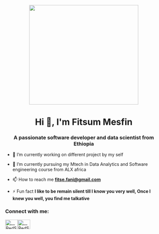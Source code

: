 
<p  align="center"><img src="https://6448316.fs1.hubspotusercontent-na1.net/hubfs/6448316/what-computer-programming-jobs-offer-remote-work-jpg.jpeg" width="350" height="320" /></p>
<h1 align="center">Hi 👋, I'm Fitsum Mesfin</h1>


<h3 align="center">A passionate software developer and data scientist from Ethiopia</h3>


- 🔭 I’m currently working on different project by my self

- 🌱 I’m currently pursuing my Mtech in Data Analytics and Software engineering course from ALX africa

- 📫 How to reach me **fitse.fani@gmail.com**

- ⚡ Fun fact **I like to be remain silent till I know you very well, Once I knew you well, you find me talkative**

<h3 align="left">Connect with me:</h3>
<p align="left">
<a href="https://twitter.com/fitsumMD" target="blank"><img align="center" src="https://raw.githubusercontent.com/rahuldkjain/github-profile-readme-generator/master/src/images/icons/Social/twitter.svg" alt="__RedSpinel__" height="30" width="40" /></a><a href="https://www.linkedin.com/in/fitsum-mesfin-25a01a185/" target="blank"><img align="center" src="https://play-lh.googleusercontent.com/kMofEFLjobZy_bCuaiDogzBcUT-dz3BBbOrIEjJ-hqOabjK8ieuevGe6wlTD15QzOqw=w480-h960-rw" alt="__RedSpinel__" height="30" width="40" /></a>
